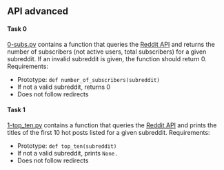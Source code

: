 ## API advanced

#### Task 0
[0-subs.py](0-subs.py) contains a function that queries the [Reddit API](https://www.reddit.com/dev/api/) and returns the number of subscribers (not active users, total subscribers) for a given subreddit. If an invalid subreddit is given, the function should return 0.
Requirements:
- Prototype: `def number_of_subscribers(subreddit)`
- If not a valid subreddit, returns 0
- Does not follow redirects

#### Task 1
[1-top_ten.py](1-top_ten.py) contains a function that queries the [Reddit API](https://www.reddit.com/dev/api/) and prints the titles of the first 10 hot posts listed for a given subreddit.
Requirements:
- Prototype: `def top_ten(subreddit)`
- If not a valid subreddit, prints `None.`
- Does not follow redirects
